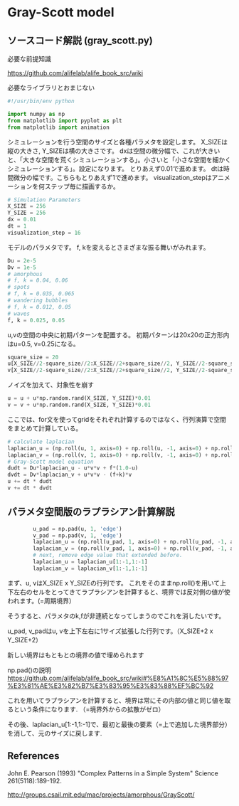 # Gray-Scott model

## ソースコード解説 (gray_scott.py)

必要な前提知識

https://github.com/alifelab/alife_book_src/wiki

必要なライブラリとおまじない
```python
#!/usr/bin/env python

import numpy as np
from matplotlib import pyplot as plt
from matplotlib import animation
```

シミュレーションを行う空間のサイズと各種パラメタを設定します。
X_SIZEは縦の大きさ, Y_SIZEは横の大きさです。
dxは空間の微分幅で、これが大きいと、「大きな空間を荒くシミュレーションする」。小さいと「小さな空間を細かくシミュレーションする」。設定になります。
とりあえず0.01で進めます。
dtは時間微分の幅です。こちらもとりあえず1で進めます。
visualization_stepはアニメーションを何ステップ毎に描画するか。
```python
# Simulation Parameters
X_SIZE = 256
Y_SIZE = 256
dx = 0.01
dt = 1
visualization_step = 16
```

モデルのパラメタです。
f, kを変えるとさまざまな振る舞いがみれます。
```python
Du = 2e-5
Dv = 1e-5
# amorphous
# f, k = 0.04, 0.06
# spots
# f, k = 0.035, 0.065
# wandering bubbles
# f, k = 0.012, 0.05
# waves
f, k = 0.025, 0.05
```

u,vの空間の中央に初期パターンを配置する。
初期パターンは20x20の正方形内はu=0.5, v=0.25になる。
```python
square_size = 20
u[X_SIZE//2-square_size//2:X_SIZE//2+square_size//2, Y_SIZE//2-square_size//2:Y_SIZE//2+square_size//2] = 0.5
v[X_SIZE//2-square_size//2:X_SIZE//2+square_size//2, Y_SIZE//2-square_size//2:Y_SIZE//2+square_size//2] = 0.25
```
ノイズを加えて、対象性を崩す
```python
u = u + u*np.random.rand(X_SIZE, Y_SIZE)*0.01
v = v + u*np.random.rand(X_SIZE, Y_SIZE)*0.01
```

ここでは、for文を使ってgridをそれぞれ計算するのではなく、行列演算で空間をまとめて計算している。
```python
# calculate laplacian
laplacian_u = (np.roll(u, 1, axis=0) + np.roll(u, -1, axis=0) + np.roll(u, 1, axis=1) + np.roll(u, -1, axis=1) - 4*u) / (dx*dx)
laplacian_v = (np.roll(v, 1, axis=0) + np.roll(v, -1, axis=0) + np.roll(v, 1, axis=1) + np.roll(v, -1, axis=1) - 4*v) / (dx*dx)
# Gray-Scott model equation
dudt = Du*laplacian_u - u*v*v + f*(1.0-u)
dvdt = Dv*laplacian_v + u*v*v - (f+k)*v
u += dt * dudt
v += dt * dvdt
```

## パラメタ空間版のラプラシアン計算解説

```python
        u_pad = np.pad(u, 1, 'edge')
        v_pad = np.pad(v, 1, 'edge')
        laplacian_u = (np.roll(u_pad, 1, axis=0) + np.roll(u_pad, -1, axis=0) + np.roll(u_pad, 1, axis=1) + np.roll(u_pad, -1, axis=1) - 4*u_pad) / (dx*dx)
        laplacian_v = (np.roll(v_pad, 1, axis=0) + np.roll(v_pad, -1, axis=0) + np.roll(v_pad, 1, axis=1) + np.roll(v_pad, -1, axis=1) - 4*v_pad) / (dx*dx)
        # next, remove edge value that extended before.
        laplacian_u = laplacian_u[1:-1,1:-1]
        laplacian_v = laplacian_v[1:-1,1:-1]
```
まず、u, vはX_SIZE x Y_SIZEの行列です。
これをそのままnp.roll()を用いて上下左右のセルをとってきてラプラシアンを計算すると、境界では反対側の値が使われます。(=周期境界）

そうすると、パラメタのk,fが非連続となってしまうのでこれを消したいです。

u_pad, v_padはu, vを上下左右に1サイズ拡張した行列です。（X_SIZE+2 x Y_SIZE+2）

新しい境界はもともとの境界の値で埋められます

np.pad()の説明
https://github.com/alifelab/alife_book_src/wiki#%E8%A1%8C%E5%88%97%E3%81%AE%E3%82%B7%E3%83%95%E3%83%88%EF%BC%92

これを用いてラプラシアンを計算すると、境界は常にその内部の値と同じ値を取るという条件になります. （=境界外からの拡散がゼロ）

その後、laplacian_u[1:-1,1:-1]で、最初と最後の要素（=上で追加した境界部分）を消して、元のサイズに戻します.




## References

John E. Pearson (1993) "Complex Patterns in a Simple System" Science 261(5118):189-192.

http://groups.csail.mit.edu/mac/projects/amorphous/GrayScott/
